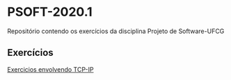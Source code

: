 # PSOFT-2020.1
Repositório contendo os exercícios da disciplina Projeto de Software-UFCG

## Exercícios
[Exercicios envolvendo TCP-IP](https://github.com/nayarasps/PSOFT-2020.1/tree/master/TCP-IP)
